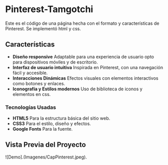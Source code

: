 # Pinterest-Tamgotchi
Este es el código de una página hecha con el formato y características de Pinterest. Se implementó html y css.

## Características
+ **Diseño responsive** Adaptable para una experiencia de usuario opto para dispositivos móviles y de escritorio. 
+ **Interfaz de usuario intuitiva** Inspirada en Pinterest, con una navegación fácil y accesible.
+ **Interacciones Dinámicas** Efectos visuales con elementos interactivos como botones y enlaces.
+ **Iconografía y Estilos modernos** Uso de biblioteca de iconos y elementos en css.

### Tecnologías Usadas ###
+ **HTML5** Para la estructura básica del sitio web.
+ **CSS3** Para el estilo, diseño y efectos.
+ **Google Fonts** Para la fuente.

## Vista Previa del Proyecto
![Demo].(Imagenes/CapPinterest.jpeg).




